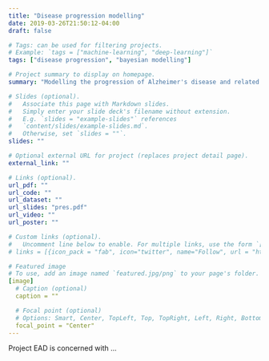 ```yaml
---
title: "Disease progression modelling"
date: 2019-03-26T21:50:12-04:00
draft: false

# Tags: can be used for filtering projects.
# Example: `tags = ["machine-learning", "deep-learning"]`
tags: ["disease progression", "bayesian modelling"]

# Project summary to display on homepage.
summary: "Modelling the progression of Alzheimer's disease and related neurodegenerative diseases"

# Slides (optional).
#   Associate this page with Markdown slides.
#   Simply enter your slide deck's filename without extension.
#   E.g. `slides = "example-slides"` references
#   `content/slides/example-slides.md`.
#   Otherwise, set `slides = ""`.
slides: ""

# Optional external URL for project (replaces project detail page).
external_link: ""

# Links (optional).
url_pdf: ""
url_code: ""
url_dataset: ""
url_slides: "pres.pdf"
url_video: ""
url_poster: ""

# Custom links (optional).
#   Uncomment line below to enable. For multiple links, use the form `[{...}, {...}, {...}]`.
# links = [{icon_pack = "fab", icon="twitter", name="Follow", url = "https://twitter.com"}]

# Featured image
# To use, add an image named `featured.jpg/png` to your page's folder.
[image]
  # Caption (optional)
  caption = ""

  # Focal point (optional)
  # Options: Smart, Center, TopLeft, Top, TopRight, Left, Right, BottomLeft, Bottom, BottomRight
  focal_point = "Center"
---
```


Project EAD is concerned with ...
